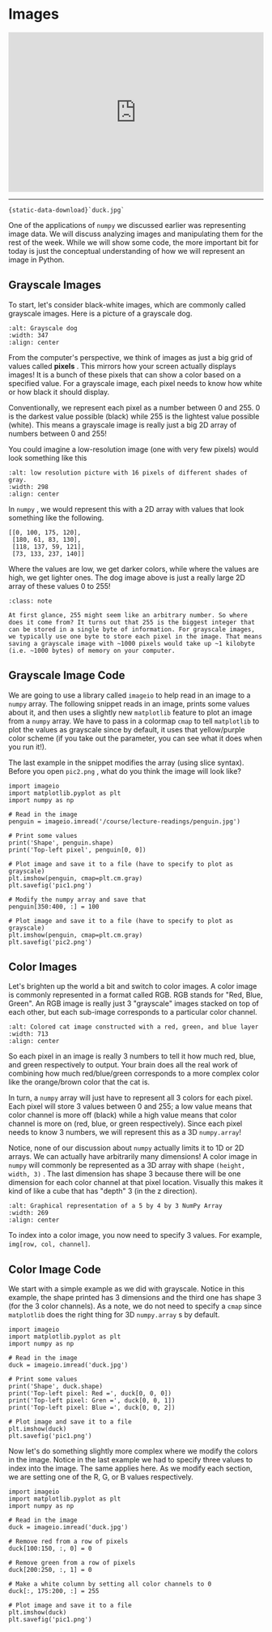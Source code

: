 # Images

<div style="position: relative; padding-bottom: 62.5%; height: 0;">
    <iframe src="https://www.loom.com/embed/0903cd17be574d45845426f11353b466" frameborder="0" webkitallowfullscreen mozallowfullscreen allowfullscreen style="position: absolute; top: 0; left: 0; width: 100%; height: 100%;"></iframe>
</div>

---

```{reading-data}
{static-data-download}`duck.jpg`
```

One of the applications of `numpy` we discussed earlier was representing image data. We will discuss analyzing images and manipulating them for the rest of the week. While we will show some code, the more important bit for today is just the conceptual understanding of how we will represent an image in Python.

## Grayscale Images

To start, let's consider black-white images, which are commonly called grayscale images. Here is a picture of a grayscale dog.

```{image} https://static.us.edusercontent.com/files/2RQnyxXq5iUnDa6sf2jkueIx
:alt: Grayscale dog
:width: 347
:align: center
```

From the computer's perspective, we think of images as just a big grid of values called **pixels** . This mirrors how your screen actually displays images! It is a bunch of these pixels that can show a color based on a specified value. For a grayscale image, each pixel needs to know how white or how black it should display.

Conventionally, we represent each pixel as a number between 0 and 255. 0 is the darkest value possible (black) while 255 is the lightest value possible (white). This means a grayscale image is really just a big 2D array of numbers between 0 and 255!

You could imagine a low-resolution image (one with very few pixels) would look something like this

```{image} https://static.us.edusercontent.com/files/Oa1CYhhty89Z0H7oBrG1bXbA
:alt: low resolution picture with 16 pixels of different shades of gray.
:width: 298
:align: center
```

In `numpy` , we would represent this with a 2D array with values that look something like the following.

```text
[[0, 100, 175, 120],
 [180, 61, 83, 130],
 [118, 137, 59, 121],
 [73, 133, 237, 140]]
```

Where the values are low, we get darker colors, while where the values are high, we get lighter ones. The dog image above is just a really large 2D array of these values 0 to 255!

```{admonition} Note
:class: note

At first glance, 255 might seem like an arbitrary number. So where does it come from? It turns out that 255 is the biggest integer that can be stored in a single byte of information. For grayscale images, we typically use one byte to store each pixel in the image. That means saving a grayscale image with ~1000 pixels would take up ~1 kilobyte (i.e. ~1000 bytes) of memory on your computer.

```

## Grayscale Image Code

We are going to use a library called `imageio` to help read in an image to a `numpy` array. The following snippet reads in an image, prints some values about it, and then uses a slightly new `matplotlib` feature to plot an image from a `numpy` array. We have to pass in a colormap `cmap` to tell `matplotlib` to plot the values as grayscale since by default, it uses that yellow/purple color scheme (if you take out the parameter, you can see what it does when you run it!).

The last example in the snippet modifies the array (using slice syntax). Before you open `pic2.png` , what do you think the image will look like?

```{snippet}
import imageio
import matplotlib.pyplot as plt
import numpy as np

# Read in the image
penguin = imageio.imread('/course/lecture-readings/penguin.jpg')

# Print some values
print('Shape', penguin.shape)
print('Top-left pixel', penguin[0, 0])

# Plot image and save it to a file (have to specify to plot as grayscale)
plt.imshow(penguin, cmap=plt.cm.gray)
plt.savefig('pic1.png')

# Modify the numpy array and save that
penguin[350:400, :] = 100

# Plot image and save it to a file (have to specify to plot as grayscale)
plt.imshow(penguin, cmap=plt.cm.gray)
plt.savefig('pic2.png')
```

## Color Images

Let's brighten up the world a bit and switch to color images. A color image is commonly represented in a format called RGB. RGB stands for "Red, Blue, Green". An RGB image is really just 3 "grayscale" images stacked on top of each other, but each sub-image corresponds to a particular color channel.

```{image} https://static.us.edusercontent.com/files/TLxAi1Al9GVLbs0UdcDUOtgi
:alt: Colored cat image constructed with a red, green, and blue layer
:width: 713
:align: center
```

So each pixel in an image is really 3 numbers to tell it how much red, blue, and green respectively to output. Your brain does all the real work of combining how much red/blue/green corresponds to a more complex color like the orange/brown color that the cat is.

In turn, a `numpy` array will just have to represent all 3 colors for each pixel. Each pixel will store 3 values between 0 and 255; a low value means that color channel is more off (black) while a high value means that color channel is more on (red, blue, or green respectively). Since each pixel needs to know 3 numbers, we will represent this as a 3D `numpy.array`!

Notice, none of our discussion about `numpy` actually limits it to 1D or 2D arrays. We can actually have arbitrarily many dimensions! A color image in `numpy` will commonly be represented as a 3D array with shape `(height, width, 3)` . The last dimension has shape 3 because there will be one dimension for each color channel at that pixel location. Visually this makes it kind of like a cube that has "depth" 3 (in the z direction).

```{image} https://static.us.edusercontent.com/files/byPNZvmbUeMRLOhhm6uo8rS6
:alt: Graphical representation of a 5 by 4 by 3 NumPy Array
:width: 269
:align: center
```

To index into a color image, you now need to specify 3 values. For example, `img[row, col, channel]`.

## Color Image Code

We start with a simple example as we did with grayscale. Notice in this example, the shape printed has 3 dimensions and the third one has shape 3 (for the 3 color channels). As a note, we do not need to specify a `cmap` since `matplotlib` does the right thing for 3D `numpy.array` s by default.

```{snippet}
import imageio
import matplotlib.pyplot as plt
import numpy as np

# Read in the image
duck = imageio.imread('duck.jpg')

# Print some values
print('Shape', duck.shape)
print('Top-left pixel: Red =', duck[0, 0, 0])
print('Top-left pixel: Gren =', duck[0, 0, 1])
print('Top-left pixel: Blue =', duck[0, 0, 2])

# Plot image and save it to a file
plt.imshow(duck)
plt.savefig('pic1.png')
```

Now let's do something slightly more complex where we modify the colors in the image. Notice in the last example we had to specify three values to index into the image. The same applies here. As we modify each section, we are setting one of the R, G, or B values respectively.

```{snippet}
import imageio
import matplotlib.pyplot as plt
import numpy as np

# Read in the image
duck = imageio.imread('duck.jpg')

# Remove red from a row of pixels
duck[100:150, :, 0] = 0

# Remove green from a row of pixels
duck[200:250, :, 1] = 0

# Make a white column by setting all color channels to 0
duck[:, 175:200, :] = 255

# Plot image and save it to a file
plt.imshow(duck)
plt.savefig('pic1.png')
```
